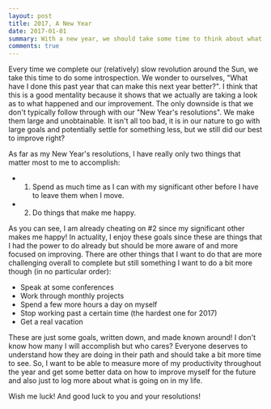 ```yaml
---
layout: post
title: 2017, A New Year
date: 2017-01-01
summary: With a new year, we should take some time to think about what we want to do differently!
comments: true
---
```


Every time we complete our (relatively) slow revolution around the Sun, we take this time to
do some introspection. We wonder to ourselves, "What have I done this past year
that can make this next year better?". I think that this is a good mentality because
it shows that we actually are taking a look as to what happened and our improvement.
The only downside is that we don't typically follow through with our "New Year's
resolutions". We make them large and unobtainable. It isn't all too bad, it is in
our nature to go with large goals and potentially settle for something less, but
we still did our best to improve right?

As far as my New Year's resolutions, I have really only two things that matter most
to me to accomplish:

 - 1) Spend as much time as I can with my significant other before I have to leave
 them when I move.
 - 2) Do things that make me happy.

As you can see, I am already cheating on #2 since my significant other makes me happy!
In actuality, I enjoy these goals since these are things that I had the power to do
already but should be more aware of and more focused on improving. There are other
things that I want to do that are more challenging overall to complete but still something
I want to do a bit more though (in no particular order):

- Speak at some conferences
- Work through monthly projects
- Spend a few more hours a day on myself
- Stop working past a certain time (the hardest one for 2017)
- Get a real vacation

These are just some goals, written down, and made known around! I don't know how
many I will accomplish but who cares? Everyone deserves to
understand how they are doing in their path and should take a bit more time to see.
So, I want to be able to measure more of my productivity throughout the year and
get some better data on how to improve myself for the future and also just to log
more about what is going on in my life.

Wish me luck! And good luck to you and your resolutions!
